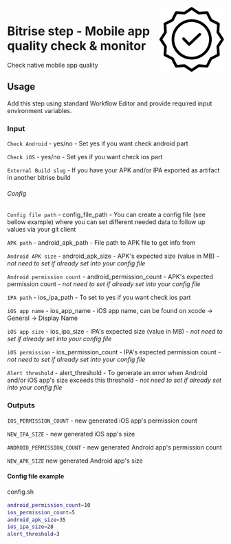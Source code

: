 <img align="right" src="assets/icon.svg" width="150" height="150" >

# Bitrise step - Mobile app quality check & monitor

Check native mobile app quality

## Usage

Add this step using standard Workflow Editor and provide required input environment variables.

### Input

`Check Android` - yes/no - Set yes if you want check android part

`Check iOS` - yes/no - Set yes if you want check ios part

`External Build slug` - If you have your APK and/or IPA exported as artifact in another bitrise build

###### Config

`Config file path` - config_file_path - You can create a config file (see bellow example) where you can set different needed data to follow up values via your git client

`APK path` - android_apk_path - File path to APK file to get info from

`Android APK size` - android_apk_size - APK's expected size (value in MB) - *not need to set if already set into your config file*

`Android permission count` - android_permission_count - APK's expected permission count - *not need to set if already set into your config file*

`IPA path` - ios_ipa_path - To set to yes if you want check ios part

`iOS app name` - ios_app_name - iOS app name, can be found on xcode -> General -> Display Name

`iOS app size` - ios_ipa_size - IPA's expected size (value in MB) - *not need to set if already set into your config file*

`iOS permission` - ios_permission_count - IPA's expected permission count - *not need to set if already set into your config file*

`Alert threshold` - alert_threshold - To generate an error when Android and/or iOS app's size exceeds this threshold - *not need to set if already set into your config file*

### Outputs
`IOS_PERMISSION_COUNT` - new generated iOS app's permission count

`NEW_IPA_SIZE` - new generated iOS app's size

`ANDROID_PERMISSION_COUNT` - new generated Android app's permission count

`NEW_APK_SIZE` new generated Android app's size


#### Config file example

config.sh
```bash
android_permission_count=10
ios_permission_count=5
android_apk_size=35
ios_ipa_size=28
alert_threshold=3
```
